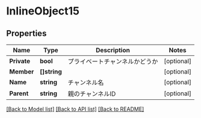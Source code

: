 # InlineObject15

## Properties

Name | Type | Description | Notes
------------ | ------------- | ------------- | -------------
**Private** | **bool** | プライベートチャンネルかどうか | [optional] 
**Member** | **[]string** |  | [optional] 
**Name** | **string** | チャンネル名 | [optional] 
**Parent** | **string** | 親のチャンネルID | [optional] 

[[Back to Model list]](../README.md#documentation-for-models) [[Back to API list]](../README.md#documentation-for-api-endpoints) [[Back to README]](../README.md)


